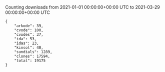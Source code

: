 
Counting downloads from 2021-01-01 00:00:00+00:00 UTC to 2021-03-29 00:00:00+00:00 UTC

```
{
    "arkode": 39,
    "cvode": 100,
    "cvodes": 37,
    "ida": 53,
    "idas": 23,
    "kinsol": 40,
    "sundials": 1289,
    "clones": 17594,
    "total": 19175
}
```
